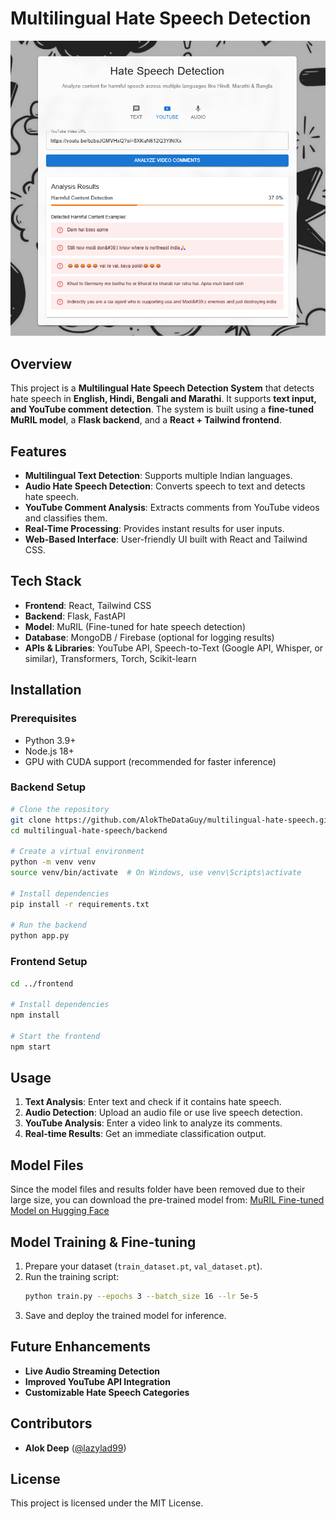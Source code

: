# Multilingual Hate Speech Detection

![Project Screenshot](/screenshot/screenshot.png)

## Overview
This project is a **Multilingual Hate Speech Detection System** that detects hate speech in **English, Hindi, Bengali and Marathi**. It supports **text input, and YouTube comment detection**. The system is built using a **fine-tuned MuRIL model**, a **Flask backend**, and a **React + Tailwind frontend**.

## Features
- **Multilingual Text Detection**: Supports multiple Indian languages.
- **Audio Hate Speech Detection**: Converts speech to text and detects hate speech.
- **YouTube Comment Analysis**: Extracts comments from YouTube videos and classifies them.
- **Real-Time Processing**: Provides instant results for user inputs.
- **Web-Based Interface**: User-friendly UI built with React and Tailwind CSS.

## Tech Stack
- **Frontend**: React, Tailwind CSS
- **Backend**: Flask, FastAPI
- **Model**: MuRIL (Fine-tuned for hate speech detection)
- **Database**: MongoDB / Firebase (optional for logging results)
- **APIs & Libraries**: YouTube API, Speech-to-Text (Google API, Whisper, or similar), Transformers, Torch, Scikit-learn

## Installation
### Prerequisites
- Python 3.9+
- Node.js 18+
- GPU with CUDA support (recommended for faster inference)

### Backend Setup
```bash
# Clone the repository
git clone https://github.com/AlokTheDataGuy/multilingual-hate-speech.git
cd multilingual-hate-speech/backend

# Create a virtual environment
python -m venv venv
source venv/bin/activate  # On Windows, use venv\Scripts\activate

# Install dependencies
pip install -r requirements.txt

# Run the backend
python app.py
```

### Frontend Setup
```bash
cd ../frontend

# Install dependencies
npm install

# Start the frontend
npm start
```

## Usage
1. **Text Analysis**: Enter text and check if it contains hate speech.
2. **Audio Detection**: Upload an audio file or use live speech detection.
3. **YouTube Analysis**: Enter a video link to analyze its comments.
4. **Real-time Results**: Get an immediate classification output.

## Model Files
Since the model files and results folder have been removed due to their large size, you can download the pre-trained model from:
[MuRIL Fine-tuned Model on Hugging Face](https://huggingface.co/Hate-speech-CNERG/indic-abusive-allInOne-MuRIL/tree/main)

## Model Training & Fine-tuning
1. Prepare your dataset (`train_dataset.pt`, `val_dataset.pt`).
2. Run the training script:
   ```bash
   python train.py --epochs 3 --batch_size 16 --lr 5e-5
   ```
3. Save and deploy the trained model for inference.

## Future Enhancements
- **Live Audio Streaming Detection**
- **Improved YouTube API Integration**
- **Customizable Hate Speech Categories**

## Contributors
- **Alok Deep** ([@lazylad99](https://github.com/lazylad99))

## License
This project is licensed under the MIT License.

